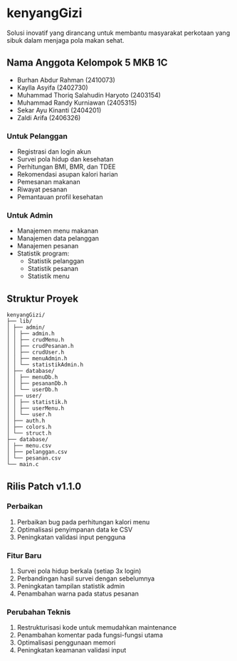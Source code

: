 # kenyangGizi
Solusi inovatif yang dirancang untuk membantu masyarakat perkotaan yang sibuk dalam menjaga pola makan sehat. 

## Nama Anggota Kelompok 5 MKB 1C
- Burhan Abdur Rahman (2410073)
- Kaylla Asyifa (2402730)
- Muhammad Thoriq Salahudin Haryoto (2403154)
- Muhammad Randy Kurniawan (2405315)
- Sekar Ayu Kinanti (2404201)
- Zaldi Arifa (2406326)

### Untuk Pelanggan
- Registrasi dan login akun
- Survei pola hidup dan kesehatan
- Perhitungan BMI, BMR, dan TDEE
- Rekomendasi asupan kalori harian
- Pemesanan makanan
- Riwayat pesanan
- Pemantauan profil kesehatan

### Untuk Admin
- Manajemen menu makanan
- Manajemen data pelanggan
- Manajemen pesanan
- Statistik program:
  - Statistik pelanggan
  - Statistik pesanan
  - Statistik menu

## Struktur Proyek
```
kenyangGizi/
├── lib/
│ ├── admin/
│ │ ├── admin.h
│ │ ├── crudMenu.h
│ │ ├── crudPesanan.h
│ │ ├── crudUser.h
│ │ ├── menuAdmin.h
│ │ └── statistikAdmin.h
│ ├── database/
│ │ ├── menuDb.h
│ │ ├── pesananDb.h
│ │ └── userDb.h
│ ├── user/
│ │ ├── statistik.h
│ │ ├── userMenu.h
│ │ └── user.h
│ ├── auth.h
│ ├── colors.h
│ └── struct.h
├── database/
│ ├── menu.csv
│ ├── pelanggan.csv
│ └── pesanan.csv
└── main.c
```



## Rilis Patch v1.1.0

### Perbaikan
1. Perbaikan bug pada perhitungan kalori menu
2. Optimalisasi penyimpanan data ke CSV
3. Peningkatan validasi input pengguna

### Fitur Baru
1. Survei pola hidup berkala (setiap 3x login)
2. Perbandingan hasil survei dengan sebelumnya
3. Peningkatan tampilan statistik admin
4. Penambahan warna pada status pesanan

### Perubahan Teknis
1. Restrukturisasi kode untuk memudahkan maintenance
2. Penambahan komentar pada fungsi-fungsi utama
3. Optimalisasi penggunaan memori
4. Peningkatan keamanan validasi input
